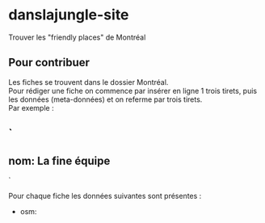 # danslajungle-site

Trouver les "friendly places" de Montréal

## Pour contribuer
Les fiches se trouvent dans le dossier Montréal.  
Pour rédiger une fiche on commence par insérer en ligne 1 trois tirets, puis les données (meta-données) et on referme par trois tirets.  
Par exemple : 

`
  ---  
  nom: La fine équipe  
  ---  
`  

Pour chaque fiche les données suivantes sont présentes :
- osm: 
